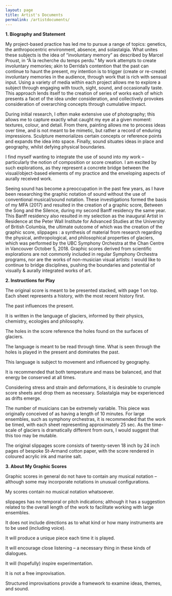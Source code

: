 ```yaml
---
layout: page
title: Artist's Documents
permalink: /artistdocuments/
---
```


**1.	Biography and Statement**

My project-based practice has led me to pursue a range of topics: genetics, the anthropocentric environment, absence, and solastalgia.  What unites these subjects is the idea of “involuntary memory” as described by Marcel Proust, in “À la recherche du temps perdu.” My work attempts to create involuntary memories; akin to Derrida’s contention that the past can continue to haunt the present, my intention is to trigger (create or re-create) involuntary memories in the audience, through work that is rich with sensual input. Using a variety of media within each project allows me to explore a subject through engaging with touch, sight, sound, and occasionally taste. This approach lends itself to the creation of series of works each of which presents a facet of the idea under consideration, and collectively provokes consideration of overarching concepts through cumulative impact.

During initial research, I often make extensive use of photography; this allows me to capture exactly what caught my eye at a given moment: textures, colour, and detail. From there, painting allows me to process ideas over time, and is not meant to be mimetic, but rather a record of enduring impressions. Sculpture memorializes certain concepts or reference points and expands the idea into space. Finally, sound situates ideas in place and geography, whilst defying physical boundaries.

I find myself wanting to integrate the use of sound into my work – particularly the notion of composition or score creation. I am excited by such explorations, as they represent a concrete bridge between the visual/object-based elements of my practice and the enveloping aspects of aurally received work. 

Seeing sound has become a preoccupation in the past few years, as I have been researching the graphic notation of sound without the use of conventional musical/sound notation. These investigations formed the basis of my MFA (2017) and resulted in the creation of a graphic score, Between the Song and the Silence, during my second Banff residency the same year. This Banff residency also resulted in my selection as the inaugural Artist in Residence at the Peter Wall Institute for Advanced Studies at the University of British Columbia, the ultimate outcome of which was the creation of the graphic score, slippages : a synthesis of material from research regarding the physical, anthropological, and philosophical properties of glaciers, which was performed by the UBC Symphony Orchestra at the Chan Centre in Vancouver October 5, 2018.
Graphic scores derived from scientific explorations are not commonly included in regular Symphony Orchestra programs, nor are the works of non-musician visual artists: I would like to continue to bridge disciplines, pushing the boundaries and potential of visually & aurally integrated works of art. 


**2.	Instructions for Play**

The original score is meant to be presented stacked, with page 1 on top. Each sheet represents a history, with the most recent history first.
 
The past influences the present.
 
It is written in the language of glaciers, informed by their physics, chemistry, ecologies and philosophy.
 
The holes in the score reference the holes found on the surfaces of glaciers.
 
The language is meant to be read through time. What is seen through the holes is played in the present and dominates the past.
 
This language is subject to movement and influenced by geography.
 
It is recommended that both temperature and mass be balanced, and that energy be conserved at all times.
 
Considering stress and strain and deformations, it is desirable to crumple score sheets and drop them as necessary. Solastalgia may be experienced as drifts emerge.
 
The number of musicians can be extremely variable. This piece was originally conceived of as having a length of 10 minutes. For large ensembles, such as symphony orchestras, it is recommended that the work be timed, with each sheet representing approximately 25 sec. As the time-scale of glaciers is dramatically different from ours, I would suggest that this too may be mutable.
 
 The original slippages score consists of twenty-seven 18 inch by 24 inch pages of bespoke St-Armand cotton paper, with the score rendered in coloured acrylic ink and marine salt.
 

**3.	About My Graphic Scores**

Graphic scores in general do not have to contain any musical notation – although some may incorporate notations in unusual configurations.

My scores contain no musical notation whatsoever. 

slippages has no temporal or pitch indications; although it has a suggestion related to the overall length of the work to facilitate working with large ensembles.

It does not include directions as to what kind or how many instruments are to be used (including voice).

It will produce a unique piece each time it is played.

It will encourage close listening – a necessary thing in these kinds of dialogues.

It will (hopefully) inspire experimentation.
 
It is not a free improvisation.

Structured improvisations provide a framework to examine ideas, themes, and sound.
